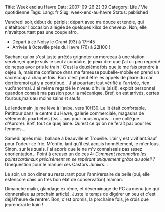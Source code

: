 Title: Week end au Havre
Date: 2007-09-26 22:39
Category: Life / Vie quotidienne
Tags:
Lang: fr
Slug: week-end-au-havre
Status: published

Vendredi soir, début du périple: départ avec ma douce et tendre, qui s'étaitpour l'occasion allégée de quelques kilos de cheveux. Non, elle n'avaitpourtant pas une coupe afro.

<div class="\"hitencart\"" style="\&quot;margin-left:" 2em\"="">

-   Départ à de Noisy le Grand (93) à 17H45
-   Arrivée à Octeville près du Havre (76) à 22H00 ! 

</div>

Sachant qu'on s'est juste arrêtés grignoter un morceau à une station service,et que je suis le seul à conduire, je peux dire que j'ai un peu regretté de nepas avoir pris le train ! C'est la deuxième fois que je me fais prendre à cejeu là, mais ma confiance dans ma fameuse poubelle-mobile en prend un sacrécoup à chaque fois. Bon, c'est peut être les appels de phare du car derrièremoi qui y a contribué... J'ai pourtant tout vérifié à l'arrivée, rien vud'anormal. J'ai même regardé le niveau d'huile (sisi!), exploit personnel quandon connait ma passion pour la mécanique. Bref, on est arrivés, certes fourbus,mais au moins sains et saufs.

Le lendemain, je me lève à l'aube, vers 10H30. Le lit était confortable. Petittour dans le centre du Havre, galerie commerciale, magasins de vêtements pourbébés (tss... pas pour nous voyons... une collègue d'Aurore). Bref, tout ce quej'aime. Qu'est ce qu'on ne ferait pas pour les femmes...

Samedi après midi, ballade à Deauville et Trouville. L'air y est vivifiant.Sauf pour l'odeur de fric. M'enfin, tant qu'il est acquis honnêtement, je m'enfous. Sinon, sur les quais, j'ai appris que je ne m'y connaissais pas assez enorientation... Point à creuser un de ces 4: *Comment reconnaitre les pointscardinaux précisément en se repérant uniquement grâce au soleil ?* Unequestion pour le manuel des Castors Juniors...

Le soir, un bon diner au restaurant pour l'anniversaire de belle (oui, elle estencore dans un très bon état de conservation) maman.

Dimanche matin, glandage extrême, et déverminage de PC au menu (ce qui donneralieu au prochain article). Juste le temps de digérer un peu et c'est déjàl'heure de rentrer. Bon, c'est promis, la prochaine fois, je crois que jeprendrai le train !
